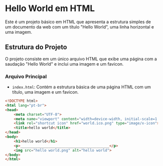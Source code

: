 # Hello World em HTML

Este é um projeto básico em HTML que apresenta a estrutura simples de um documento da web com um título "Hello World", uma linha horizontal e uma imagem.

## Estrutura do Projeto

O projeto consiste em um único arquivo HTML que exibe uma página com a saudação "Hello World" e inclui uma imagem e um favicon.

### Arquivo Principal

- `index.html`: Contém a estrutura básica de uma página HTML com um título, uma imagem e um favicon.

```html
<!DOCTYPE html>
<html lang="pt-br">
<head>
    <meta charset="UTF-8">
    <meta name="viewport" content="width=device-width, initial-scale=1.0">
    <link rel="shortcut icon" href="world.ico.png" type="image/x-icon">
    <title>hello world</title>
</head>
<body>
    <h1>hello world</h1>
    <p>_________________________________________</p>
    <img src="hello world.png" alt="hello world">
</body>
</html>
